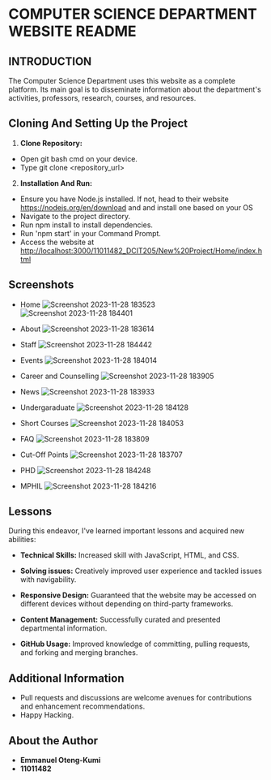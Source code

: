 # COMPUTER SCIENCE DEPARTMENT WEBSITE README

## INTRODUCTION

The Computer Science Department uses this website as a complete platform. Its main goal is to disseminate information about the department's activities, professors, research, courses, and resources.

## Cloning And Setting Up the Project

1. **Clone Repository:**

- Open git bash cmd on your device.
- Type git clone <repository_url>

2. **Installation And Run:**

- Ensure you have Node.js installed. If not, head to their website <https://nodejs.org/en/download> and and install one based on your OS
- Navigate to the project directory.
- Run npm install to install dependencies.
- Run 'npm start' in your Command Prompt.
- Access the website at <http://localhost:3000/11011482_DCIT205/New%20Project/Home/index.html>

## Screenshots

- Home
![Screenshot 2023-11-28 183523](https://github.com/Alphacode77/11011482_DCIT205/assets/142933066/868da22e-94e0-4274-8133-0c8869ae76a1)
![Screenshot 2023-11-28 184401](https://github.com/Alphacode77/11011482_DCIT205/assets/142933066/c48619c4-d6f8-474e-8e03-28577f86a07b)

- About
![Screenshot 2023-11-28 183614](https://github.com/Alphacode77/11011482_DCIT205/assets/142933066/2bd8e21e-b6c1-4f98-9a7f-d6e4d9f95964)

- Staff
![Screenshot 2023-11-28 184442](https://github.com/Alphacode77/11011482_DCIT205/assets/142933066/1a7e4b13-edaa-4574-ac0e-b91cf8cf2d5c)

- Events
![Screenshot 2023-11-28 184014](https://github.com/Alphacode77/11011482_DCIT205/assets/142933066/d530251f-4a0f-4322-bd61-46d717f5c181)

- Career and Counselling
![Screenshot 2023-11-28 183905](https://github.com/Alphacode77/11011482_DCIT205/assets/142933066/1e21eb6a-1f55-4221-ab71-9fa290a728ec)

- News
![Screenshot 2023-11-28 183933](https://github.com/Alphacode77/11011482_DCIT205/assets/142933066/b068cc08-0402-48e9-a9ec-54c435efd3fc)

- Undergaraduate
![Screenshot 2023-11-28 184128](https://github.com/Alphacode77/11011482_DCIT205/assets/142933066/50131e06-32bc-446b-b7d2-aff0845f1dd8)

- Short Courses
![Screenshot 2023-11-28 184053](https://github.com/Alphacode77/11011482_DCIT205/assets/142933066/23aac8cc-afeb-4977-848a-dac3dfe3d389)

- FAQ
![Screenshot 2023-11-28 183809](https://github.com/Alphacode77/11011482_DCIT205/assets/142933066/6adf3afa-8034-4f31-8d4d-fb13bbf61304)

- Cut-Off Points
![Screenshot 2023-11-28 183707](https://github.com/Alphacode77/11011482_DCIT205/assets/142933066/c2ffa15c-06cd-4b71-9ef5-c6e569ae5bcd)

- PHD
![Screenshot 2023-11-28 184248](https://github.com/Alphacode77/11011482_DCIT205/assets/142933066/3d97994f-a8d7-4793-81fe-28f4eb34eae0)

- MPHIL
![Screenshot 2023-11-28 184216](https://github.com/Alphacode77/11011482_DCIT205/assets/142933066/2c1f711f-de51-4629-925d-a34ad0f8d6b7)

## Lessons

During this endeavor, I've learned important lessons and acquired new abilities:  

- **Technical Skills:** Increased skill with JavaScript, HTML, and CSS.

- **Solving issues:** Creatively improved user experience and tackled issues with navigability.  

- **Responsive Design:** Guaranteed that the website may be accessed on different devices without depending on third-party frameworks.  

- **Content Management:** Successfully curated and presented departmental information.  

- **GitHub Usage:** Improved knowledge of committing, pulling requests, and forking and merging branches.

## Additional Information

- Pull requests and discussions are welcome avenues for contributions and enhancement recommendations.
- Happy Hacking.

## About the Author

- **Emmanuel Oteng-Kumi**
- **11011482**
